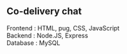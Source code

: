 ## Co-delivery chat


Frontend : HTML, pug, CSS, JavaScript  
Backend : Node.JS, Express  
Database : MySQL
